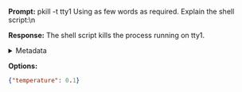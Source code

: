**Prompt:**
pkill -t tty1
 Using as few words as required. Explain the shell script:\n

**Response:**
The shell script kills the process running on tty1.

<details><summary>Metadata</summary>

- Duration: 1698 ms
- Datetime: 2023-09-23T20:57:31.503708
- Model: gpt-3.5-turbo-0613

</details>

**Options:**
```json
{"temperature": 0.1}
```

